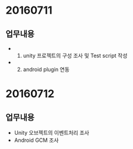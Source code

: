 
# 20160711

## 업무내용 
- 1. unity 프로젝트의 구성 조사 및 Test script 작성 
- 2. android plugin 연동


# 20160712

## 업무내용 
- Unity 오브젝트의 이벤트처리 조사
- Android GCM 조사
